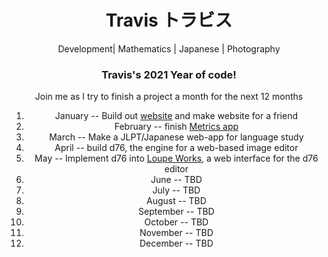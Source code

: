 <div align=center>
  <h1 id='name', align=center> Travis トラビス </h1>

  <p align="center">
  Development| Mathematics | Japanese | Photography
  </p>


  <h3>Travis's 2021 Year of code!</h3>
  <p>Join me as I try to finish a project a month for the next 12 months</p>
  <ol>
    <li>January -- Build out <a href="https://traviscwelch.com/">website</a> and make website for a friend</li>
    <li>February -- finish <a href="https://github.com/trav3711/metrics">Metrics app</a></li>
    <li>March -- Make a JLPT/Japanese web-app for language study</li>
    <li>April -- build d76, the engine for a web-based image editor</li>
    <li>May -- Implement d76 into <a href="https://github.com/trav3711/loupe.works">Loupe Works</a>, a web interface for the d76 editor</li>
    <li>June -- TBD</li>
    <li>July -- TBD</li>
    <li>August -- TBD</li>
    <li>September -- TBD</li>
    <li>October -- TBD</li>
    <li>November -- TBD</li>
    <li>December -- TBD</li>
  </ol>
</div>
